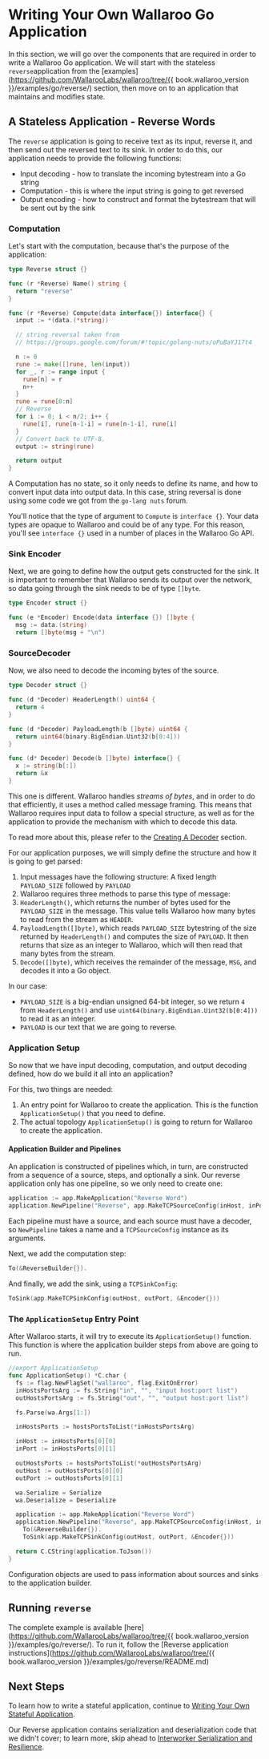 # Writing Your Own Wallaroo Go Application

In this section, we will go over the components that are required in order to write a Wallaroo Go application. We will start with the stateless `reverse`application from the [examples](https://github.com/WallarooLabs/wallaroo/tree/{{ book.wallaroo_version }}/examples/go/reverse/) section, then move on to an application that maintains and modifies state.

## A Stateless Application - Reverse Words

The `reverse` application is going to receive text as its input, reverse it, and then send out the reversed text to its sink. In order to do this, our application needs to provide the following functions:

* Input decoding - how to translate the incoming bytestream into a Go string
* Computation - this is where the input string is going to get reversed
* Output encoding - how to construct and format the bytestream that will be sent out by the sink

### Computation

Let's start with the computation, because that's the purpose of the application:

```go
type Reverse struct {}

func (r *Reverse) Name() string {
  return "reverse"
}

func (r *Reverse) Compute(data interface{}) interface{} {
  input := *(data.(*string))

  // string reversal taken from
  // https://groups.google.com/forum/#!topic/golang-nuts/oPuBaYJ17t4

  n := 0
  rune := make([]rune, len(input))
  for _, r := range input {
    rune[n] = r
    n++
  }
  rune = rune[0:n]
  // Reverse
  for i := 0; i < n/2; i++ {
    rune[i], rune[n-1-i] = rune[n-1-i], rune[i]
  }
  // Convert back to UTF-8.
  output := string(rune)

  return output
}
```

A Computation has no state, so it only needs to define its name, and how to convert input data into output data. In this case, string reversal is done using some code we got from the `go-lang nuts` forum. 

You'll notice that the type of argument to `Compute` is `interface {}`. Your data types are opaque to Wallaroo and could be of any type. For this reason, you'll see `interface {}` used in a number of places in the Wallaroo Go API. 

### Sink Encoder

Next, we are going to define how the output gets constructed for the sink. It is important to remember that Wallaroo sends its output over the network, so data going through the sink needs to be of type `[]byte`.

```go
type Encoder struct {}

func (e *Encoder) Encode(data interface {}) []byte {
  msg := data.(string)
  return []byte(msg + "\n")
```

### SourceDecoder

Now, we also need to decode the incoming bytes of the source.

```go
type Decoder struct {}

func (d *Decoder) HeaderLength() uint64 {
  return 4
}

func (d *Decoder) PayloadLength(b []byte) uint64 {
  return uint64(binary.BigEndian.Uint32(b[0:4]))
}

func (d* Decoder) Decode(b []byte) interface{} {
  x := string(b[:])
  return &x
}
```

This one is different. Wallaroo handles _streams of bytes_, and in order to do that efficiently, it uses a method called message framing. This means that Wallaroo requires input data to follow a special structure, as well as for the application to provide the mechanism with which to decode this data.

To read more about this, please refer to the [Creating A Decoder](/book/core-concepts/decoders-and-encoders.md#creating-a-decoder) section.

For our application purposes, we will simply define the structure and how it is going to get parsed:

1. Input messages have the following structure: A fixed length `PAYLOAD_SIZE` followed by `PAYLOAD`
2. Wallaroo requires three methods to parse this type of message:
  1. `HeaderLength()`, which returns the number of bytes used for the `PAYLOAD_SIZE` in the message. This value tells Wallaroo how many bytes to read from the stream as `HEADER`.
  2. `PayloadLength([]byte)`, which reads `PAYLOAD_SIZE` bytestring of the size returned by `HeaderLength()` and computes the size of `PAYLOAD`. It then returns that size as an integer to Wallaroo, which will then read that many bytes from the stream.
  3. `Decode([]byte)`, which receives the remainder of the message, `MSG`, and decodes it into a Go object. 

In our case:

* `PAYLOAD_SIZE` is a big-endian unsigned 64-bit integer, so we return `4` from `HeaderLength()` and use `uint64(binary.BigEndian.Uint32(b[0:4]))` to read it as an integer.
* `PAYLOAD` is our text that we are going to reverse.

### Application Setup

So now that we have input decoding, computation, and output decoding defined, how do we build it all into an application?

For this, two things are needed:

1. An entry point for Wallaroo to create the application. This is the function `ApplicationSetup()` that you need to define.
2. The actual topology `ApplicationSetup()` is going to return for Wallaroo to create the application.

#### Application Builder and Pipelines

An application is constructed of pipelines which, in turn, are constructed from a sequence of a source, steps, and optionally a sink. Our reverse application only has one pipeline, so we only need to create one:

```go
application := app.MakeApplication("Reverse Word")
application.NewPipeline("Reverse", app.MakeTCPSourceConfig(inHost, inPort, &Decoder{})).
```

Each pipeline must have a source, and each source must have a decoder, so `NewPipeline` takes a name and a `TCPSourceConfig` instance as its arguments.

Next, we add the computation step:

```go
To(&ReverseBuilder{}).
```

And finally, we add the sink, using a `TCPSinkConfig`:

```go
ToSink(app.MakeTCPSinkConfig(outHost, outPort, &Encoder{}))
```

### The `ApplicationSetup` Entry Point

After Wallaroo starts, it will try to execute its `ApplicationSetup()` function. This function is where the application builder steps from above are going to run.

```go
//export ApplicationSetup
func ApplicationSetup() *C.char {
  fs := flag.NewFlagSet("wallaroo", flag.ExitOnError)
  inHostsPortsArg := fs.String("in", "", "input host:port list")
  outHostsPortsArg := fs.String("out", "", "output host:port list")

  fs.Parse(wa.Args[1:])

  inHostsPorts := hostsPortsToList(*inHostsPortsArg)

  inHost := inHostsPorts[0][0]
  inPort := inHostsPorts[0][1]

  outHostsPorts := hostsPortsToList(*outHostsPortsArg)
  outHost := outHostsPorts[0][0]
  outPort := outHostsPorts[0][1]

  wa.Serialize = Serialize
  wa.Deserialize = Deserialize

  application := app.MakeApplication("Reverse Word")
  application.NewPipeline("Reverse", app.MakeTCPSourceConfig(inHost, inPort, &Decoder{})).
    To(&ReverseBuilder{}).
    ToSink(app.MakeTCPSinkConfig(outHost, outPort, &Encoder{}))

  return C.CString(application.ToJson())
}
```

Configuration objects are used to pass information about sources and sinks to the application builder.

## Running `reverse`

The complete example is available [here](https://github.com/WallarooLabs/wallaroo/tree/{{ book.wallaroo_version }}/examples/go/reverse/). To run it, follow the [Reverse application instructions](https://github.com/WallarooLabs/wallaroo/tree/{{ book.wallaroo_version }}/examples/go/reverse/README.md)

## Next Steps

To learn how to write a stateful application, continue to [Writing Your Own Stateful Application](writing-your-own-stateful-application.md).

Our Reverse application contains serialization and deserialization code that we didn't cover; to learn more, skip ahead to [Interworker Serialization and Resilience](interworker-serialization-and-resilience.md).
